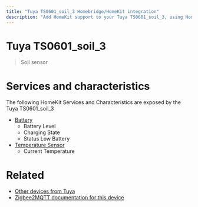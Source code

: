 ```yaml
---
title: "Tuya TS0601_soil_3 Homebridge/HomeKit integration"
description: "Add HomeKit support to your Tuya TS0601_soil_3, using Homebridge, Zigbee2MQTT and homebridge-z2m."
---
```

<!---
This file has been GENERATED using src/docgen/docgen.ts
DO NOT EDIT THIS FILE MANUALLY!
-->
# Tuya TS0601_soil_3
> Soil sensor


# Services and characteristics
The following HomeKit Services and Characteristics are exposed by
the Tuya TS0601_soil_3

* [Battery](../../battery.md)
  * Battery Level
  * Charging State
  * Status Low Battery
* [Temperature Sensor](../../sensors.md)
  * Current Temperature


# Related
* [Other devices from Tuya](../index.md#tuya)
* [Zigbee2MQTT documentation for this device](https://www.zigbee2mqtt.io/devices/TS0601_soil_3.html)